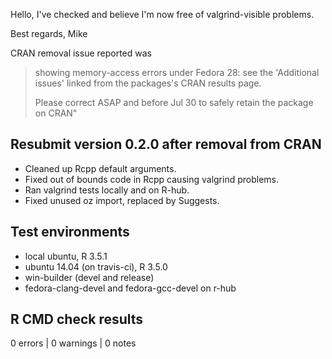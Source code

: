 Hello, I've checked and believe I'm now free of valgrind-visible problems. 

Best regards, Mike

CRAN removal issue reported was

> showing memory-access errors under Fedora 28: see the
> 'Additional issues' linked from the packages's CRAN results page.
>
> Please correct ASAP and before Jul 30 to safely retain the package on CRAN"

## Resubmit version 0.2.0 after removal from CRAN

* Cleaned up Rcpp default arguments. 
* Fixed out of bounds code in Rcpp causing valgrind problems. 
* Ran valgrind tests locally and on R-hub. 
* Fixed unused oz import, replaced by Suggests. 

## Test environments

* local ubuntu, R 3.5.1
* ubuntu 14.04 (on travis-ci), R 3.5.0
* win-builder (devel and release)
* fedora-clang-devel and fedora-gcc-devel on r-hub

## R CMD check results

0 errors | 0 warnings | 0 notes


